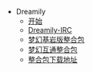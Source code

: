 <!-- _sidebar.md -->
* Dreamily
  * [开始](README.md) <!--注意这里是相对路径-->
  * [Dreamily-IRC](_source/Dreamily-IRC/README.md)
  * [梦幻基岩版整合包](_source/BDS/README.md)
  * [梦幻互通整合包](_source/HT/README.md)
  * [整合包下载地址](_source/Download/README.md)
 